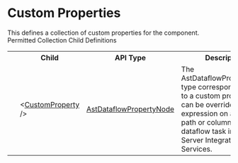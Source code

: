 # Custom Properties

<div class="LanguageSummary"><div class ="SummaryItem">This defines a collection of custom properties for the component.</div></div><div class="SchemaBindingGroup"><div class="SchemaBindingGroupHeader">Permitted Collection Child Definitions</div><table id="SchemaBindingList" class="SchemaBindingList"><tbody><tr><th class="SchemaBindingIconColumnHeader">&nbsp;</th><th class="SchemaBindingNameColumnHeader">Child</th><th class="SchemaBindingTypeColumnHeader">API Type</th><th class="SchemaBindingSummaryColumnHeader">Description</th></tr><tr class="cd0"><td class="SchemaBindingIcon"><div class="NotRequired" /></td><td class="SchemaBindingName"><span class="punc">&lt;</span><a href=Varigence.Languages.Biml.Transformation.AstDataflowPropertyNode.html">CustomProperty</a><span class="punc"> /&gt;</span></td><td class="SchemaBindingType"><a href="../api-reference/Varigence.Languages.Biml.Transformation.AstDataflowPropertyNode.html">AstDataflowPropertyNode</a></td><td class="SchemaBindingSummary">The AstDataflowPropertyNode type corresponds directly to a custom property that can be overriden with an expression on an output path or column in a dataflow task in SQL Server Integration Services.</td></tr></tbody></table></div>